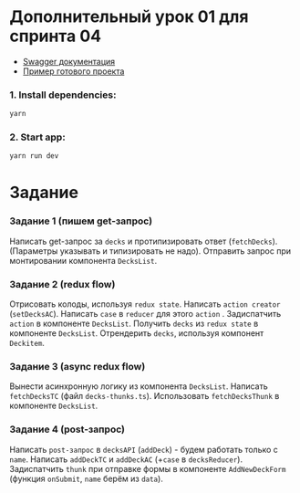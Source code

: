 # Дополнительный урок 01 для спринта 04

- [Swagger документация](https://api.flashcards.andrii.es/docs)
- [Пример готового проекта](https://04-sprint-01-add-lesson-flashcards.vercel.app/)

### 1. Install dependencies:

```bash
yarn
```

### 2. Start app:

```bash
yarn run dev
```

# Задание

### Задание 1 (пишем get-запрос)

Написать get-запрос за `decks` и протипизировать ответ (`fetchDecks`). (Параметры указывать и типизировать не надо).
Отправить запрос при монтировании компонента `DecksList`.

### Задание 2 (redux flow)

Отрисовать колоды, используя `redux state`.
Написать `action creator` (`setDecksAC`).
Написать `case` в `reducer` для этоrо `action` .
Задиспатчить `action` в компоненте `DecksList`.
Получить `decks` из `redux state` в компоненте `DecksList`.
Отрендерить `decks`, используя компонент `Deckitem`.

### Задание 3 (async redux flow)

Вынести асинхронную логику из компонента `DecksList`.
Написать `fetchDecksTC` (файл `decks-thunks.ts`).
Использовать `fetchDecksThunk` в компоненте `DecksList`.

### Задание 4 (post-запрос)

Написать `post-запрос` в `decksAPI` (`addDeck`) - будем работать только с `name`.
Написать `addDeckTC` и `addDeckAC` (+`case` в `decksReducer`).
Задиспатчить `thunk` при отправке формы в компоненте `AddNewDeckForm` (функция `onSubmit`, `name` берём из `data`).

